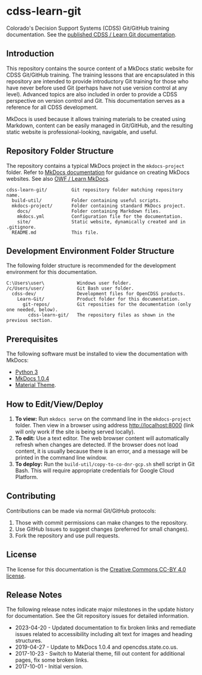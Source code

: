 # cdss-learn-git #

Colorado's Decision Support Systems (CDSS) Git/GitHub training documentation.
See the [published CDSS / Learn Git documentation](http://opencdss.state.co.us/cdss-learn-git/).

## Introduction ##

This repository contains the source content of a MkDocs static website for CDSS Git/GitHub training.
The training lessons that are encapsulated in this repository are intended to provide
introductory Git training for those who have never before used Git (perhaps have not use version control at any level).
Advanced topics are also included in order to provide a CDSS perspective on version control and Git.
This documentation serves as a reference for all CDSS development.

MkDocs is used because it allows training materials to be created using Markdown,
content can be easily managed in Git/GitHub,
and the resulting static website is professional-looking, navigable, and useful.

## Repository Folder Structure ##

The repository contains a typical MkDocs project in the `mkdocs-project` folder.
Refer to [MkDocs documentation](http://www.mkdocs.org/) for guidance on creating MkDocs websites.
See also [OWF / Learn MkDocs](http://learn.openwaterfoundation.org/owf-learn-mkdocs/).

```
cdss-learn-git/         Git repository folder matching repository name.
  build-util/           Folder containing useful scripts.
  mkdocs-project/       Folder containing standard MkDocs project.
    docs/               Folder containing Markdown files.
    mkdocs.yml          Configuration file for the documentation.
    site/               Static website, dynamically created and in .gitignore.
  README.md             This file.
```

## Development Environment Folder Structure ##

The following folder structure is recommended for the development environment for this documentation.

```
C:\Users\user\            Windows user folder.
/c/Users/user/            Git Bash user folder.
  cdss-dev/               Development files for OpenCDSS products.
    Learn-Git/            Product folder for this documentation.
      git-repos/          Git reposities for the documentation (only one needed, below).
        cdss-learn-git/   The repository files as shown in the previous section.
```

## Prerequisites ##

The following software must be installed to view the documentation with MkDocs:

* [Python 3](https://www.python.org/downloads/)
* [MkDocs 1.0.4](http://www.mkdocs.org/)
* [Material Theme](https://squidfunk.github.io/mkdocs-material/).

## How to Edit/View/Deploy ##

1. **To view:**  Run `mkdocs serve` on the command line in the `mkdocs-project` folder.
Then view in a browser using address [http://localhost:8000](http://localhost:8000) (link will only work if the
site is being served locally).
2. **To edit:**  Use a text editor.  The web browser content will automatically refresh when changes are detected.
If the browser does not load content, it is usually because there is an error,
and a message will be printed in the command line window.
3. **To deploy:**  Run the `build-util/copy-to-co-dnr-gcp.sh` shell script in Git Bash.
This will require appropriate credentials for Google Cloud Platform.

## Contributing ##

Contributions can be made via normal Git/GitHub protocols:

1. Those with commit permissions can make changes to the repository.
2. Use GitHub Issues to suggest changes (preferred for small changes).
2. Fork the repository and use pull requests.

## License ##

The license for this documentation is the [Creative Commons CC-BY 4.0 license](LICENSE.md).

## Release Notes ##

The following release notes indicate major milestones in the update history for documentation.
See the Git repository issues for detailed information.

* 2023-04-20 - Updated documentation to fix broken links and remediate issues related to accessibility including alt text for images and heading structures.
* 2019-04-27 - Update to MkDocs 1.0.4 and opencdss.state.co.us.
* 2017-10-23 - Switch to Material theme, fill out content for additional pages, fix some broken links.
* 2017-10-01 - Initial version.
